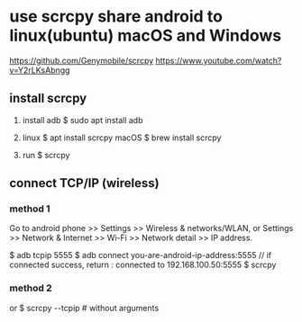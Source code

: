 # use scrcpy share android to linux(ubuntu) macOS and Windows

https://github.com/Genymobile/scrcpy
https://www.youtube.com/watch?v=Y2rLKsAbngg

## install scrcpy

1. install adb
$ sudo apt install adb

2. linux
$ apt install scrcpy
macOS
$ brew install scrcpy

3. run
$ scrcpy

## connect TCP/IP (wireless)

### method 1

Go to android phone >> Settings >> Wireless & networks/WLAN, or Settings >> Network & Internet >> Wi-Fi >> Network detail >> IP address.

$ adb tcpip 5555
$ adb connect you-are-android-ip-address:5555  // if connected success, return : connected to 192.168.100.50:5555
$ scrcpy 


### method 2
or
$ scrcpy --tcpip    # without arguments

